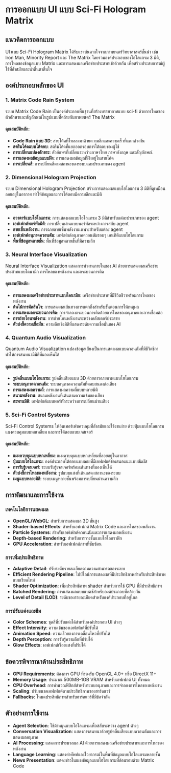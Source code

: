 # การออกแบบ UI แบบ Sci-Fi Hologram Matrix

## แนวคิดการออกแบบ

UI แบบ Sci-Fi Hologram Matrix ได้รับแรงบันดาลใจจากภาพยนตร์วิทยาศาสตร์ชั้นนำ เช่น Iron Man, Minority Report และ The Matrix โดยรวมองค์ประกอบของโฮโลแกรม 3 มิติ, การไหลของข้อมูลแบบ Matrix และการแสดงผลเครือข่ายประสาทเข้าด้วยกัน เพื่อสร้างประสบการณ์ผู้ใช้ที่ล้ำสมัยและน่าตื่นตาตื่นใจ

## องค์ประกอบหลักของ UI

### 1. Matrix Code Rain System

ระบบ Matrix Code Rain เป็นองค์ประกอบพื้นฐานที่สร้างบรรยากาศแบบ sci-fi ด้วยการไหลของตัวอักษรและสัญลักษณ์ในรูปแบบที่คล้ายกับภาพยนตร์ The Matrix

#### คุณสมบัติหลัก:
- **Code Rain แบบ 3D**: สายโค้ดที่ไหลลงมาด้วยความลึกและความเร็วที่แตกต่างกัน
- **สตรีมโค้ดแบบโต้ตอบ**: สตรีมโค้ดที่แยกออกรอบการโต้ตอบของผู้ใช้
- **การเปลี่ยนแปลงอักขระ**: ตัวอักษรที่เปลี่ยนระหว่างภาษาไทย ภาษาอังกฤษ และสัญลักษณ์
- **การแสดงผลข้อมูลแบบฝัง**: การแสดงผลข้อมูลที่ฝังอยู่ในสายโค้ด
- **การเปลี่ยนสี**: การเปลี่ยนสีตามสถานะของระบบและประเภทของ agent

### 2. Dimensional Hologram Projection

ระบบ Dimensional Hologram Projection สร้างการแสดงผลแบบโฮโลแกรม 3 มิติที่ดูเหมือนลอยอยู่ในอากาศ ทำให้ข้อมูลและการโต้ตอบมีความลึกและมิติ

#### คุณสมบัติหลัก:
- **อวาตาร์แบบโฮโลแกรม**: การแสดงผลแบบโฮโลแกรม 3 มิติสำหรับแต่ละประเภทของ agent
- **เอฟเฟกต์พอร์ทัลมิติ**: การเปลี่ยนผ่านแบบพอร์ทัลระหว่างการสลับ agent
- **ลายเซ็นพลังงาน**: การฉายลายเซ็นพลังงานเฉพาะสำหรับแต่ละ agent
- **เอฟเฟกต์อนุภาคควอนตัม**: เอฟเฟกต์อนุภาคควอนตัมรอบๆ เอนทิตีแบบโฮโลแกรม
- **พื้นที่ข้อมูลหลายชั้น**: พื้นที่ข้อมูลหลายชั้นที่มีความลึก

### 3. Neural Interface Visualization

Neural Interface Visualization แสดงการทำงานภายในของ AI ด้วยการแสดงผลเครือข่ายประสาทแบบไดนามิก การไหลของพลังงาน และกระบวนการคิด

#### คุณสมบัติหลัก:
- **การแสดงผลเครือข่ายประสาทแบบไดนามิก**: เครือข่ายประสาทที่มีชีวิตชีวาพร้อมการไหลของพลังงาน
- **ต้นไม้การตัดสินใจ**: การแสดงผลเส้นทางการแตกกิ่งสำหรับขั้นตอนการให้เหตุผล
- **การแสดงผลกระบวนการคิด**: การจำลองกระบวนการคิดด้วยการไหลของอนุภาคและการเชื่อมต่อ
- **การถ่ายโอนพลังงาน**: การถ่ายโอนพลังงานระหว่างคลัสเตอร์ประสาท
- **ตัวบ่งชี้ความเชื่อมั่น**: ความลึกเชิงมิติที่แสดงระดับความเชื่อมั่นของ AI

### 4. Quantum Audio Visualization

Quantum Audio Visualization แปลงข้อมูลเสียงเป็นการแสดงผลแบบควอนตัมที่มีชีวิตชีวา ทำให้การสนทนามีมิติที่มองเห็นได้

#### คุณสมบัติหลัก:
- **รูปคลื่นแบบโฮโลแกรม**: รูปคลื่นเสียงแบบ 3D ด้วยการฉายภาพแบบโฮโลแกรม
- **ระบบอนุภาคควอนตัม**: ระบบอนุภาคควอนตัมที่ตอบสนองต่อเสียง
- **การแสดงผลความถี่**: การแสดงผลความถี่แบบหลายมิติ
- **สนามพลังงาน**: สนามพลังงานที่เต้นตามความเข้มของเสียง
- **สะพานมิติ**: เอฟเฟกต์แบบพอร์ทัลระหว่างการเปลี่ยนผ่านเสียง

### 5. Sci-Fi Control Systems

Sci-Fi Control Systems ให้อินเทอร์เฟซควบคุมที่ล้ำสมัยและใช้งานง่าย ด้วยปุ่มแบบโฮโลแกรม แผงควบคุมแบบหกเหลี่ยม และการโต้ตอบแบบเจสเจอร์

#### คุณสมบัติหลัก:
- **แผงควบคุมแบบหกเหลี่ยม**: แผงควบคุมแบบหกเหลี่ยมที่ลอยอยู่ในอากาศ
- **ปุ่มแบบโฮโลแกรม**: องค์ประกอบโต้ตอบแบบลอยที่มีเอฟเฟกต์ข้อเสนอแนะแบบสัมผัส
- **การรับรู้เจสเจอร์**: ระบบรับรู้เจสเจอร์พร้อมเส้นทางที่มองเห็นได้
- **ตัวบ่งชี้การไหลของพลังงาน**: รูปแบบแสงที่เต้นแสดงสถานะของระบบ
- **เมนูแบบหลายมิติ**: ระบบเมนูหลายชั้นพร้อมการเปลี่ยนผ่านความลึก

## การพัฒนาและการใช้งาน

### เทคโนโลยีการแสดงผล
- **OpenGL/WebGL**: สำหรับการแสดงผล 3D ขั้นสูง
- **Shader-based Effects**: สำหรับเอฟเฟกต์ Matrix Code และการไหลของพลังงาน
- **Particle Systems**: สำหรับเอฟเฟกต์ควอนตัมและการแสดงผลพลังงาน
- **Depth-based Rendering**: สำหรับการวางชั้นแบบโฮโลกราฟิก
- **GPU Acceleration**: สำหรับเอฟเฟกต์ภาพที่ซับซ้อน

### การเพิ่มประสิทธิภาพ
- **Adaptive Detail**: ปรับระดับรายละเอียดตามความสามารถของระบบ
- **Efficient Rendering Pipeline**: ไปป์ไลน์การแสดงผลที่มีประสิทธิภาพสำหรับประสิทธิภาพแบบเรียลไทม์
- **Shader Optimization**: เพิ่มประสิทธิภาพ shader สำหรับการใช้ GPU ที่มีประสิทธิภาพ
- **Batched Rendering**: การแสดงผลแบบแบตช์สำหรับองค์ประกอบที่คล้ายกัน
- **Level of Detail (LOD)**: ระดับของรายละเอียดสำหรับองค์ประกอบที่อยู่ไกล

### การปรับแต่งและธีม
- **Color Schemes**: ชุดสีที่ปรับแต่งได้สำหรับองค์ประกอบ UI ต่างๆ
- **Effect Intensity**: ความเข้มของเอฟเฟกต์ที่ปรับได้
- **Animation Speed**: ความเร็วของการเคลื่อนไหวที่ปรับได้
- **Depth Perception**: การรับรู้ความลึกที่ปรับได้
- **Glow Effects**: เอฟเฟกต์เรืองแสงที่ปรับได้

## ข้อควรพิจารณาด้านประสิทธิภาพ

- **GPU Requirements**: ต้องการ GPU ที่รองรับ OpenGL 4.0+ หรือ DirectX 11+
- **Memory Usage**: ประมาณ 500MB-1GB VRAM สำหรับเอฟเฟกต์ UI ทั้งหมด
- **CPU Overhead**: การคำนวณฟิสิกส์สำหรับระบบอนุภาคและการจำลองการไหลของพลังงาน
- **Scaling**: ปรับขนาดเอฟเฟกต์ตามประสิทธิภาพของฮาร์ดแวร์
- **Fallbacks**: โหมดประสิทธิภาพสำหรับฮาร์ดแวร์ที่มีข้อจำกัด

## ตัวอย่างการใช้งาน

- **Agent Selection**: ใช้ม้าหมุนแบบโฮโลแกรมเพื่อสลับระหว่าง agent ต่างๆ
- **Conversation Visualization**: แสดงการสนทนาด้วยรูปคลื่นเสียงแบบควอนตัมและการแสดงผลอนุภาค
- **AI Processing**: แสดงการประมวลผล AI ด้วยการแสดงผลเครือข่ายประสาทและการไหลของพลังงาน
- **Language Learning**: แสดงคำศัพท์และไวยากรณ์ในพื้นที่ข้อมูลแบบโฮโลแกรมหลายชั้น
- **News Presentation**: แสดงข่าวในแผงข้อมูลแบบโฮโลแกรมที่ล้อมรอบด้วย Matrix Code